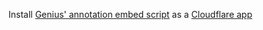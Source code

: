 Install [Genius' annotation embed script](https://genius.com/web-annotator) as a [Cloudflare app](https://www.cloudflare.com/apps)

